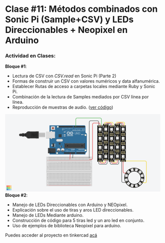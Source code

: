 # Clase #11: Métodos combinados con Sonic Pi (Sample+CSV) y LEDs Direccionables + Neopixel en Arduino

### Actividad en Clases:
**Bloque #1**:
- Lectura de CSV con *CSV.read* en Sonic Pi (Parte 2)
- Formas de construir un CSV con valores numéricos y data alfanumérica.
- Establecer Rutas de acceso a carpetas locales mediante Ruby y Sonic Pi.
- Combinación de la lectura de Samples mediados por CSV línea por línea.
- Reproducción de muestras de audio. ([ver código](clase_11/samples_csv.rb))

![Esquemático usado en el bloque 2](neopixel.png)
**Bloque #2**:
- Manejo de LEDs Direccionables con Arduino y NEOpixel.
- Explicación sobre el uso de tiras y aros LED direccionables.
- Manejo de LEDs Mediante arduino.
- Construcción de código para 5 tiras led y un aro led en conjunto.
- Uso de ejemplos de biblioteca Neopixel para arduino.

Puedes acceder al proyecto en tinkercad [acá](https://www.tinkercad.com/things/cyYBmnOAEq0-shiny-stantia)
